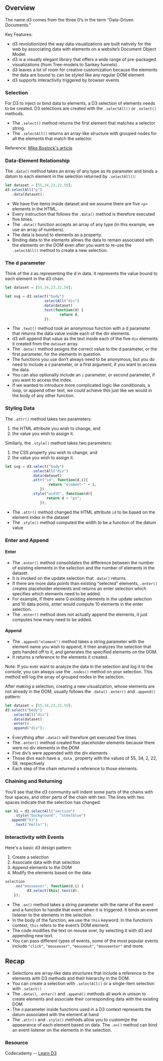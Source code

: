 ## Overview

The name d3 comes from the three D’s in the term “Data-Driven Documents.”

Key Features:
- d3 revolutionized the way data visualizations are built natively for the web by associating data with elements on a website’s Document Object Model.
- d3 is a visually elegant library that offers a wide range of pre-packaged visualizations (from Tree-models to Sankey funnels)
- d3 leaves a lot of room for creative customization because the elements the data are bound to can be styled like any regular DOM element
- d3 supports interactivity triggered by browser events


### Selection

For D3 to inject or bind data to elements, a D3 selection of elements needs to be created. 
D3 selections are created with the `.selectAll()` or `.select()` methods.
- The `.select()` method returns the first element that matches a selector string.
- The `.selectAll()` returns an array-like structure with grouped nodes for all the elements that match the selector.

Reference: [Mike Bostock's article](https://bost.ocks.org/mike/selection/)


### Data-Element Relationship

The `.data()` method takes an array of any type as its parameter and binds a datum to each element in the selection returned by `.selectAll()`:
```js
let dataset = [55,34,23,22,59];
d3.selectAll("p")
   .data(dataset);
```

- We have five items inside dataset and we assume there are five `<p>` elements in the HTML.
- Every instruction that follows the `.data()` method is therefore executed five times.
- The `.data()` function accepts an array of any type (in this example, we use an array of numbers).
- The data is bound to elements as a property.
- Binding data to the elements allows the data to remain associated with the elements on the DOM even after you want to re-use the `.selectAll()` method to create a new selection.


### The d parameter

Think of the `d` as representing the d in data. It represents the value bound to each element in the d3 chain.
```js
let dataset = [55,34,23,22,59];

let svg = d3.select("body")
                 .selectAll("div")
                 .data(dataset)
                 .text(function(d) {
                         return d;
                  });
```
- The `.text()` method took an anonymous function with a d parameter that returns the data value inside each of the div elements.
- d3 will append that value as the text inside each of the five `div` elements it created from the `dataset` array.
- The `.data()` method assigns the correct value to the d parameter, or the first parameter, for the elements in question.
- The functions you use don’t always need to be anonymous, but you do need to include a `d` parameter, or a first argument, if you want to access the data.
- You can also optionally include an `i` parameter, or second parameter, if you want to access the index.
- If we wanted to introduce more complicated logic like conditionals, a loop, or append other text, we could achieve this just like we would in the body of any other function.


### Styling Data

The `.attr()` method takes two parameters: 
1. the HTML attribute you wish to change, and 
2. the value you wish to assign it.

Similarly, the `.style()` method takes two parameters: 
1. the CSS property you wish to change, and 
2. the value you wish to assign it.

```js
let svg = d3.select("body")
            .selectAll("div")
            .data(dataset)
            .attr("id", function(d,i){ 
                    return "element-" + i; 
                })
            .style("width", function(d){
                   return d + "px";
                });
```
- The `.attr()` method changed the HTML attribute `id` to be based on the element index in the dataset
- The `.style()` method computed the width to be a function of the datum value


### Enter and Append

#### Enter
- The `.enter()` method consolidates the difference between the number of existing elements in the selection and the number of elements in the dataset.
- It is invoked on the update selection that `.data()` returns.
- If there are more data points than existing “selected” elements, `.enter()` creates placeholder elements and returns an enter selection which specifies which elements need to be added.
- For example, if there were 0 existing elements in the update selection and 10 data points, enter would compute 10 elements in the enter selection.
- The `.enter()` method does not actually append the elements, it just computes how many need to be added.

#### Append
- The `.append("element")` method takes a string parameter with the element name you wish to append, it then analyzes the selection that gets handed off to it, and generates the specified elements on the DOM.
- It returns a reference to the elements it created.

Note: 
If you ever want to analyze the data in the selection and log it to the console, you can always use the `.nodes()` method on your selection. This method will log the array of grouped nodes in the selection.

After making a selection, creating a new visualization, whose elements are not already in the DOM, usually follows the `.data()` `.enter()` and `.append()` pattern:
```js
let dataset = [55,34,23,22,59];
d3.select("body")
   .selectAll("div")
   .data(dataset)
   .enter()
   .append("div");
```
- Everything after `.data()` will therefore get executed five times
- The `.enter()` method created five placeholder elements because there were no div elements in the DOM
- Five div’s were appended with the div elements
- Those divs each have a `_data_` property with the values of 55, 34, 2, 22, 59, respectively
- Each step of the chain returned a reference to those elements.


### Chaining and Returning

You’ll see that the d3 community will indent some parts of the chains with four spaces, and other parts of the chain with two. The lines with two spaces indicate that the selection has changed:
```js
var h1 = d3.selectAll("section")
    .style("background", "steelblue")
  .append("h1")
    .text("Hello!");
```

### Interactivity with Events

Here's a basic d3 design pattern:
1. Create a selection
2. Associate data with that selection
3. Append elements to the DOM
4. Modify the elements based on the data

```js
selection
    .on("mouseover", function(d,i) {
          d3.select(this).text(d);
    });
```
- The `.on()` method takes a string parameter with the name of the event and a function to handle that event when it is triggered. It binds an event listener to the elements in the selection. 
- In the body of the function, we use the `this` keyword. In the function’s context, `this` refers to the event’s DOM element.
- The code modifies the text on mouse over, by selecting it with d3 and appending new text.
- You can pass different types of events, some of the most popular events include `"click"`, `"mouseover"`, `"mouseout"`, `"mouseenter"` and more.

## Recap
- Selections are array-like data structures that include a reference to the elements with D3 methods and their hierarchy in the DOM.
- You can create a selection with `.selectAll()` or a single-item selection with `.select()`
- The `.data()`, `.enter()` and `.append()` methods all work in unison to create elements and associate their corresponding data with the existing DOM
- The `d` parameter inside functions used in a D3 context represents the datum associated with the element at hand
- The `.attr()` and `.style()` methods allow you to customize the appearance of each element based on data.
The `.on()` method can bind an event listener on the elements in the selection.


### Resource
Codecademy -- [Learn D3](https://www.codecademy.com/learn/learn-d3)